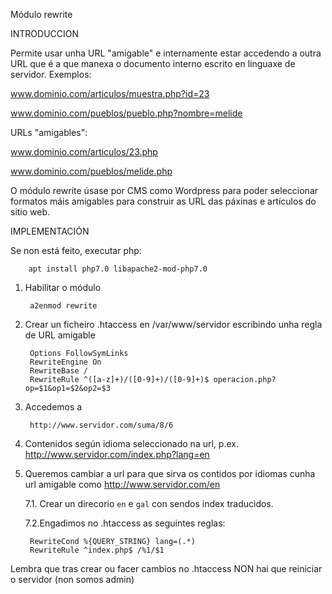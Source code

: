 Módulo rewrite


INTRODUCCION

Permite usar unha URL "amigable" e internamente estar accedendo a outra URL que é a que manexa o documento interno escrito en linguaxe de servidor. Exemplos:

www.dominio.com/articulos/muestra.php?id=23

www.dominio.com/pueblos/pueblo.php?nombre=melide

URLs "amigables":

www.dominio.com/articulos/23.php

www.dominio.com/pueblos/melide.php

O módulo rewrite úsase por CMS como Wordpress para poder seleccionar formatos máis amigables para construir as URL das páxinas e artículos do sitio web.


IMPLEMENTACIÓN

Se non está feito, executar php:

        apt install php7.0 libapache2-mod-php7.0


1. Habilitar o módulo

		a2enmod rewrite

2. Crear un ficheiro .htaccess en /var/www/servidor escribindo unha regla de URL amigable

        Options FollowSymLinks
        RewriteEngine On
        RewriteBase /
        RewriteRule ^([a-z]+)/([0-9]+)/([0-9]+)$ operacion.php?op=$1&op1=$2&op2=$3

5. Accedemos a

        http://www.servidor.com/suma/8/6
		
		

6. Contenidos según idioma seleccionado na url, p.ex. http://www.servidor.com/index.php?lang=en

7. Queremos cambiar a url para que sirva os contidos por idiomas cunha url amigable como http://www.servidor.com/en

	7.1. Crear un direcorio `en` e `gal` con sendos index traducidos.
	
	7.2.Engadimos no .htaccess as seguintes reglas:

        RewriteCond %{QUERY_STRING} lang=(.*)
        RewriteRule ^index.php$ /%1/$1
	
Lembra que tras crear ou facer cambios no .htaccess NON hai que reiniciar o servidor (non somos admin)
